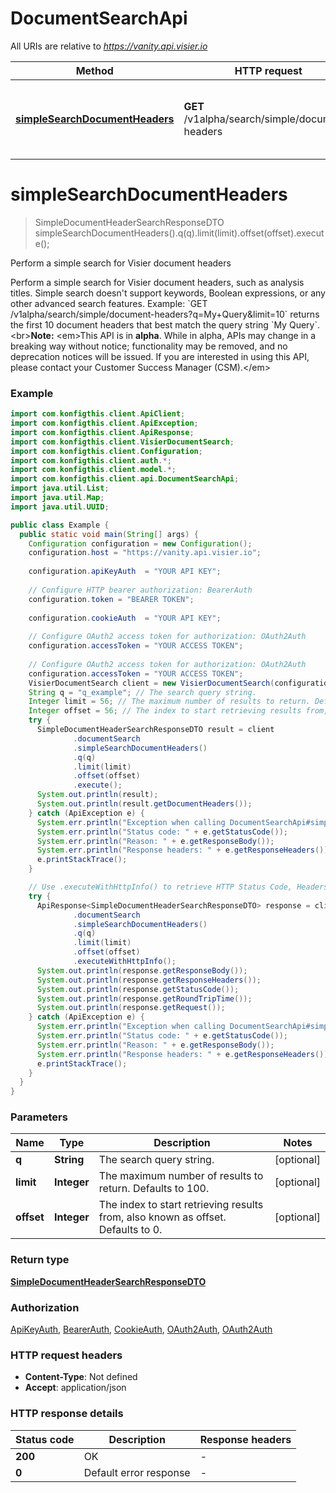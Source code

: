 # DocumentSearchApi

All URIs are relative to *https://vanity.api.visier.io*

| Method | HTTP request | Description |
|------------- | ------------- | -------------|
| [**simpleSearchDocumentHeaders**](DocumentSearchApi.md#simpleSearchDocumentHeaders) | **GET** /v1alpha/search/simple/document-headers | Perform a simple search for Visier document headers |


<a name="simpleSearchDocumentHeaders"></a>
# **simpleSearchDocumentHeaders**
> SimpleDocumentHeaderSearchResponseDTO simpleSearchDocumentHeaders().q(q).limit(limit).offset(offset).execute();

Perform a simple search for Visier document headers

Perform a simple search for Visier document headers, such as analysis titles. Simple search doesn&#39;t support keywords, Boolean expressions, or any other advanced search features.  Example: &#x60;GET /v1alpha/search/simple/document-headers?q&#x3D;My+Query&amp;limit&#x3D;10&#x60; returns the first 10 document headers that best match the query string &#x60;My Query&#x60;.   &lt;br&gt;**Note:** &lt;em&gt;This API is in **alpha**. While in alpha, APIs may change in a breaking way without notice; functionality may be removed, and no deprecation notices will be issued.  If you are interested in using this API, please contact your Customer Success Manager (CSM).&lt;/em&gt;

### Example
```java
import com.konfigthis.client.ApiClient;
import com.konfigthis.client.ApiException;
import com.konfigthis.client.ApiResponse;
import com.konfigthis.client.VisierDocumentSearch;
import com.konfigthis.client.Configuration;
import com.konfigthis.client.auth.*;
import com.konfigthis.client.model.*;
import com.konfigthis.client.api.DocumentSearchApi;
import java.util.List;
import java.util.Map;
import java.util.UUID;

public class Example {
  public static void main(String[] args) {
    Configuration configuration = new Configuration();
    configuration.host = "https://vanity.api.visier.io";
    
    configuration.apiKeyAuth  = "YOUR API KEY";
    
    // Configure HTTP bearer authorization: BearerAuth
    configuration.token = "BEARER TOKEN";
    
    configuration.cookieAuth  = "YOUR API KEY";
    
    // Configure OAuth2 access token for authorization: OAuth2Auth
    configuration.accessToken = "YOUR ACCESS TOKEN";
    
    // Configure OAuth2 access token for authorization: OAuth2Auth
    configuration.accessToken = "YOUR ACCESS TOKEN";
    VisierDocumentSearch client = new VisierDocumentSearch(configuration);
    String q = "q_example"; // The search query string.
    Integer limit = 56; // The maximum number of results to return. Defaults to 100.
    Integer offset = 56; // The index to start retrieving results from, also known as offset. Defaults to 0.
    try {
      SimpleDocumentHeaderSearchResponseDTO result = client
              .documentSearch
              .simpleSearchDocumentHeaders()
              .q(q)
              .limit(limit)
              .offset(offset)
              .execute();
      System.out.println(result);
      System.out.println(result.getDocumentHeaders());
    } catch (ApiException e) {
      System.err.println("Exception when calling DocumentSearchApi#simpleSearchDocumentHeaders");
      System.err.println("Status code: " + e.getStatusCode());
      System.err.println("Reason: " + e.getResponseBody());
      System.err.println("Response headers: " + e.getResponseHeaders());
      e.printStackTrace();
    }

    // Use .executeWithHttpInfo() to retrieve HTTP Status Code, Headers and Request
    try {
      ApiResponse<SimpleDocumentHeaderSearchResponseDTO> response = client
              .documentSearch
              .simpleSearchDocumentHeaders()
              .q(q)
              .limit(limit)
              .offset(offset)
              .executeWithHttpInfo();
      System.out.println(response.getResponseBody());
      System.out.println(response.getResponseHeaders());
      System.out.println(response.getStatusCode());
      System.out.println(response.getRoundTripTime());
      System.out.println(response.getRequest());
    } catch (ApiException e) {
      System.err.println("Exception when calling DocumentSearchApi#simpleSearchDocumentHeaders");
      System.err.println("Status code: " + e.getStatusCode());
      System.err.println("Reason: " + e.getResponseBody());
      System.err.println("Response headers: " + e.getResponseHeaders());
      e.printStackTrace();
    }
  }
}

```

### Parameters

| Name | Type | Description  | Notes |
|------------- | ------------- | ------------- | -------------|
| **q** | **String**| The search query string. | [optional] |
| **limit** | **Integer**| The maximum number of results to return. Defaults to 100. | [optional] |
| **offset** | **Integer**| The index to start retrieving results from, also known as offset. Defaults to 0. | [optional] |

### Return type

[**SimpleDocumentHeaderSearchResponseDTO**](SimpleDocumentHeaderSearchResponseDTO.md)

### Authorization

[ApiKeyAuth](../README.md#ApiKeyAuth), [BearerAuth](../README.md#BearerAuth), [CookieAuth](../README.md#CookieAuth), [OAuth2Auth](../README.md#OAuth2Auth), [OAuth2Auth](../README.md#OAuth2Auth)

### HTTP request headers

 - **Content-Type**: Not defined
 - **Accept**: application/json

### HTTP response details
| Status code | Description | Response headers |
|-------------|-------------|------------------|
| **200** | OK |  -  |
| **0** | Default error response |  -  |

